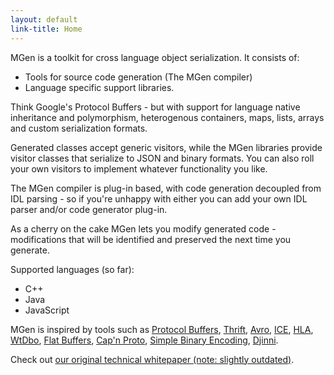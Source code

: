```yaml
---
layout: default
link-title: Home
---
```


MGen is a toolkit for cross language object serialization. It consists of:

 * Tools for source code generation (The MGen compiler)
 * Language specific support libraries.

Think Google's Protocol Buffers - but with support for language native inheritance and polymorphism, heterogenous containers, maps, lists, arrays and custom serialization formats.

Generated classes accept generic visitors, while the MGen libraries provide visitor classes that serialize to JSON and binary formats. You can also roll your own visitors to implement whatever functionality you like.

The MGen compiler is plug-in based, with code generation decoupled from IDL parsing - so if you're unhappy with either you can add your own IDL parser and/or code generator plug-in.

As a cherry on the cake MGen lets you modify generated code - modifications that will be identified and preserved the next time you generate.

Supported languages (so far):

 * C++
 * Java
 * JavaScript
 

MGen is inspired by tools such as [Protocol Buffers](https://code.google.com/p/protobuf/), [Thrift](http://thrift.apache.org/), [Avro](http://avro.apache.org/), [ICE](http://www.zeroc.com/ice.html "Internet Communications Engine"), [HLA](http://en.wikipedia.org/wiki/High-level_architecture_(simulation) "High level architecture"), [WtDbo](http://www.webtoolkit.eu/wt/), [Flat Buffers](http://google.github.io/flatbuffers/), [Cap'n Proto](http://kentonv.github.io/capnproto/), [Simple Binary Encoding](https://github.com/real-logic/simple-binary-encoding),
[Djinni](https://github.com/dropbox/djinni).

Check out [our original technical whitepaper (note: slightly outdated)](http://culvertsoft.se/docs/WhitePaper.pdf).
